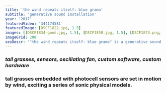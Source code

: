 ```yaml
---
title: 'the wind repeats itself: blue grama'
subtitle: 'generative sound installation'
year: '2017'
featuredVideo: '344174581'
featuredImage: [DSCF1822.jpg, 1.5]
images: [[DSCF1834-good.jpg, 1.5], [DSCF1850.jpg, 1.5], [DSCF1874.png, 1.5]]
imageGrid: 200
seoDescr: '"the wind repeats itself: blue grama" is a generative sound installation that sonifies the movement of grasses embedded with photocell sensors that are set in motion by wind'
---
```


### _tall grasses, sensors, oscillating fan, custom software, custom hardware_

### tall grasses embedded with photocell sensors are set in motion by wind, exciting a series of sonic physical models.

